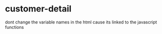 # customer-detail
dont change the variable names in the html cause its linked to the javascript functions

